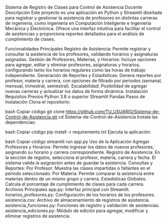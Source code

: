 Sistema de Registro de Clases para Control de Asistencia Docente
Descripción
Este proyecto es una aplicación en Python y Streamlit diseñada para registrar y gestionar la asistencia de profesores en distintas carreras de ingeniería, como Ingeniería en Computación Inteligente e Ingeniería Mecánica y Electrónica. Ofrece una interfaz intuitiva para facilitar el control de asistencias y proporciona reportes detallados para el análisis de cumplimiento de clases.

Funcionalidades Principales
Registro de Asistencia: Permite registrar y consultar la asistencia de los profesores, validando horarios y asignaturas asignadas.
Gestión de Profesores, Materias, y Horarios: Incluye opciones para agregar, editar y eliminar profesores, asignaturas y horarios, configurando tanto los horarios regulares como las horas de trabajo independiente.
Generación de Reportes y Estadísticas: Genera reportes por profesor, materia y carrera, con opciones de filtrado por periodos (semanal, mensual, trimestral, semestral).
Escalabilidad: Posibilidad de agregar nuevas carreras y actualizar los datos de forma dinámica.
Instalación
Requisitos Previos
Python 3.8 o superior
Streamlit
Pandas
Pasos de Instalación
Clona el repositorio:

bash
Copiar código
git clone https://github.com/TU_USUARIO/Sistema-de-Control-de-Asistencia.git
cd Sistema-de-Control-de-Asistencia
Instala las dependencias:

bash
Copiar código
pip install -r requirements.txt
Ejecuta la aplicación:

bash
Copiar código
streamlit run app.py
Uso de la Aplicación
Agregar Profesores y Horarios: Permite ingresar los datos de nuevos profesores, asignando su horario y carrera correspondiente.
Registro de Asistencia: En la sección de registro, selecciona el profesor, materia, carrera y fecha. El sistema valida la asignación antes de guardar la asistencia.
Consultas y Reportes:
Por Profesor: Muestra las clases impartidas o faltantes en el periodo seleccionado.
Por Materia: Permite comparar la asistencia entre materias dentro de un mismo grupo y carrera.
Estadísticas Globales: Calcula el porcentaje de cumplimiento de clases para cada carrera.
Archivos Principales
app.py: Interfaz principal con Streamlit.
horarios_profesores.py: Configuración de los horarios de los profesores.
asistencia.csv: Archivo de almacenamiento de registros de asistencia.
asistencia_funciones.py: Funciones de registro y validación de asistencias.
asistencia_ediciones.py: Módulo de edición para agregar, modificar y eliminar registros de asistencia.
